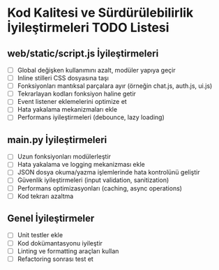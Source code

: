 # Kod Kalitesi ve Sürdürülebilirlik İyileştirmeleri TODO Listesi

## web/static/script.js İyileştirmeleri
- [ ] Global değişken kullanımını azalt, modüler yapıya geçir
- [ ] Inline stilleri CSS dosyasına taşı
- [ ] Fonksiyonları mantıksal parçalara ayır (örneğin chat.js, auth.js, ui.js)
- [ ] Tekrarlayan kodları fonksiyon haline getir
- [ ] Event listener eklemelerini optimize et
- [ ] Hata yakalama mekanizmaları ekle
- [ ] Performans iyileştirmeleri (debounce, lazy loading)

## main.py İyileştirmeleri
- [ ] Uzun fonksiyonları modülerleştir
- [ ] Hata yakalama ve logging mekanizması ekle
- [ ] JSON dosya okuma/yazma işlemlerinde hata kontrolünü geliştir
- [ ] Güvenlik iyileştirmeleri (input validation, sanitization)
- [ ] Performans optimizasyonları (caching, async operations)
- [ ] Kod tekrarı azaltma

## Genel İyileştirmeler
- [ ] Unit testler ekle
- [ ] Kod dokümantasyonu iyileştir
- [ ] Linting ve formatting araçları kullan
- [ ] Refactoring sonrası test et
